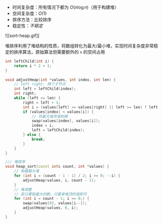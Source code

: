 - 时间复杂度：所有情况下都为 $O(n \log n)$（用于构建堆）
- 空间复杂度：$O(1)$
- 排序方法：比较排序
- 稳定性：$不稳定$

![[sort-heap.gif]]

堆排序利用了堆结构的性质，将数组转化为最大/最小堆，实现时间复杂度非常稳定的排序算法，原始算法但需要额外的 `n` 的空间占用

```c++
int leftChild(int i) {  
    return i * 2 + 1;  
}  
  
void adjustHeap(int *values, int index, int len) {  
    // left right: 两个子节点  
    int left = leftChild(index);  
    int right;  
    while (left <= len) {  
        right = left + 1;  
        int i = (values[left] >= values[right] || left >= len) ? left : right;  
        if (values[index] < values[i]) {  
            // 将最大值传递到根  
            swap(values[index], values[i]);  
            index = i;  
            left = leftChild(index);  
        } else {  
            break;  
        }  
    }  
}

/// 堆排序  
void heap_sort(const int& count, int *values) {  
    // 构建最大堆  
    for (int i = (count - 1 - 1) / 2; i >= 0; --i) {  
        adjustHeap(values, i, count - 1);  
    }  
    // 堆调整
    // 若只要取最大的数，只要拿堆顶的值即可
    for (int i = count - 1; i >= 0;) {  
        swap(values[0], values[i--]);  
        adjustHeap(values, 0, i);  
    }  
}
```